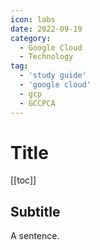 ```yaml
---
icon: labs
date: 2022-09-19
category:
  - Google Cloud
  - Technology
tag:
  - 'study guide'
  - 'google cloud'
  - gcp
  - GCCPCA
---
```


# Title

[[toc]]

## Subtitle

A sentence.
